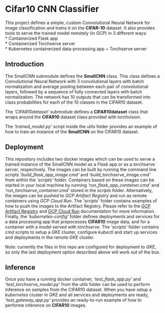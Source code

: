 
# Cifar10 CNN Classifier
This project defines a simple, custom Convolutional Neural Network for image classification and trains it on the **CIFAR-10** dataset.
It also provides tools to serve the trained model remotely (in *GCP*) in 3 different ways:  
    * Containerized Flask app  
    * Containerized Torchserve server  
    * Kubernetes containerized data-processing app + Torchserve server  


## Introduction
The SmallCNN submodule defines the **SmallCNN** class. This class defines a Convolutional Neural Network with 3 convolutional layers with batch normalization and average pooling between each pair of convolutional layers, followed by a sequence of fully connected layers with batch normalization. The network has 10 outputs that can be transformed into class probabilities for each of the 10 classes in the CIFAR10 dataset.

The *'CIFAR10dataset'* submodule defines a **CIFAR10dataset** class that wraps around the **CIFAR10** dataset class provided with torchvision.

The *'trained_model.py'* script inside the utils folder provides an example of how to train an instance of the **SmallCNN** on the CIFAR10 dataset.

## Deployment

This repository includes two docker images which can be used to serve a trained instance of the SmallCNN model as a *Flask* app or as a *torchserve* server, respectively.
The images can be built by running the command line scripts *'build_flask_app_image.cmd'* and *'build_torchserve_image.cmd'* from within the *'scripts'* folder.
Containers based on these images can be started in your local machine by running *'run_flask_app_container.cmd'* and *'run_torchserve_container.cmd'* stored in the *scripts* folder.
Alternatively, the images can be pushed to *GCP Artifact Registry* and run as remote containers using *GCP Cloud Run*. The *'scripts'* folder contains examples of how to push the images to the Artifact Registry. Please refer to the [GCP Artifact Registry](https://cloud.google.com/artifact-registry/docs) and [GCP Cloud Run](https://cloud.google.com/run/docs) documentation for more information.
Finally, the *'kubernetes-config'* folder defines deployments and services for a data processing app that prepocesses **CIFAR10** image data, and for a container with a model served with *torchserve*. The *'scripts'* folder contains *cmd* scripts to setup a *GKE* cluster, configure *kubectl* and start up services and deployments in the remote *GKE* cluster.

Note: currently the files in this repo are configured for deployment to *GKE*, so only the last deployment option described above will work out of the box.

## Inference
Once you have a running docker container, *'test_flask_app.py'* and *'test_torchserve_model.py'* from the *utils* folder can be used to perform inference on samples from the CIFAR10 dataset.
When you have setup a *kubernetes* cluster in *GKE* and all services and deployments are ready, *'test_gateway_app.py'* provides an ready-to-run example of how to performe inference on **CIFAR10** images.



